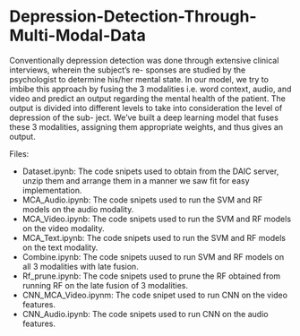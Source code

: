 # Depression-Detection-Through-Multi-Modal-Data

Conventionally depression detection was done through extensive clinical interviews, wherein the subject’s re-
sponses are studied by the psychologist to determine his/her mental state. In our model, we try to imbibe this approach
by fusing the 3 modalities i.e. word context, audio, and video and predict an output regarding the mental health of
the patient. The output is divided into different levels to take into consideration the level of depression of the sub-
ject. We’ve built a deep learning model that fuses these 3 modalities, assigning them appropriate weights, and thus
gives an output.

Files:
* Dataset.ipynb: The code snipets used to obtain from the DAIC server, unzip them and arrange them in a manner we saw fit for easy implementation.
* MCA_Audio.ipynb: The code snipets used to run the SVM and RF models on the audio modality.
* MCA_Video.ipynb: The code snipets used to run the SVM and RF models on the video modality.
* MCA_Text.ipynb: The code snipets used to run the SVM and RF models on the text modality.
* Combine.ipynb: The code snipets uused to run SVM and RF models on all 3 modalities with late fusion.
* Rf_prune.ipynb: The code snipets used to prune the RF obtained from running RF on the late fusion of 3 modalities.
* CNN_MCA_Video.ipynm: The code snipet used to run CNN on the video features. 
* CNN_Audio.ipynb: The code snipets used to run CNN on the audio features. 

